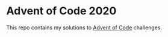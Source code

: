 # Advent of Code 2020

This repo contains my solutions to [Advent of Code](https://adventofcode.com/2020) challenges.